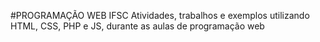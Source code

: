 #PROGRAMAÇÃO WEB IFSC
Atividades, trabalhos e exemplos utilizando HTML, CSS, PHP e JS, durante as aulas de programação web
